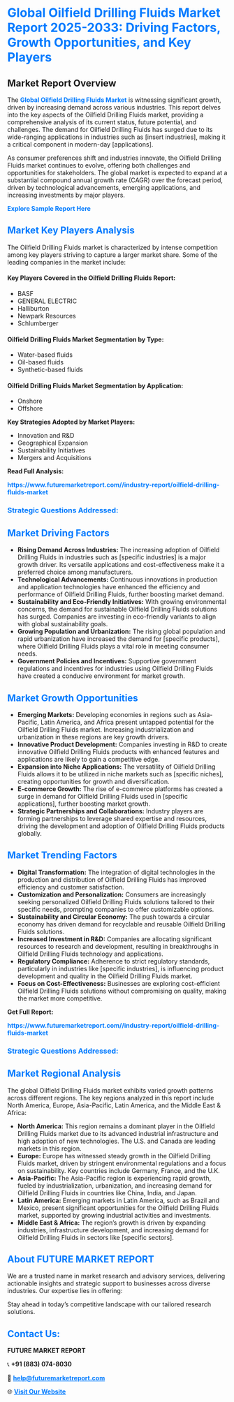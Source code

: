 <h1 style="color: #007BFF;">Global Oilfield Drilling Fluids Market Report 2025-2033: Driving Factors, Growth Opportunities, and Key Players</h1>

<section id="overview">
<h2>Market Report Overview</h2>
<p>The <a href="https://www.futuremarketreport.com//industry-report/oilfield-drilling-fluids-market" style="color: #007BFF; text-decoration: none;"><strong>Global Oilfield Drilling Fluids Market</strong></a> is witnessing significant growth, driven by increasing demand across various industries. This report delves into the key aspects of the Oilfield Drilling Fluids market, providing a comprehensive analysis of its current status, future potential, and challenges. The demand for Oilfield Drilling Fluids has surged due to its wide-ranging applications in industries such as [insert industries], making it a critical component in modern-day [applications].</p>
<p>As consumer preferences shift and industries innovate, the Oilfield Drilling Fluids market continues to evolve, offering both challenges and opportunities for stakeholders. The global market is expected to expand at a substantial compound annual growth rate (CAGR) over the forecast period, driven by technological advancements, emerging applications, and increasing investments by major players.</p>
</section>

<section id="overview">
<p><a href="https://www.futuremarketreport.com//request-sample/reportId=56839" style="color: #007BFF; text-decoration: none;"><strong>Explore Sample Report Here</strong></a></p>
</section>

<section id="key-players">
<h2 style="color: #007BFF;">Market Key Players Analysis</h2>
<p>The Oilfield Drilling Fluids market is characterized by intense competition among key players striving to capture a larger market share. Some of the leading companies in the market include:</p>
<h4>Key Players Covered in the Oilfield Drilling Fluids Report:</h4>
<ul><li>BASF</li><li>GENERAL ELECTRIC</li><li>Halliburton</li><li>Newpark Resources</li><li>Schlumberger</li></ul>
<h4>Oilfield Drilling Fluids Market Segmentation by Type:</h4>
<ul><li>Water-based fluids</li><li>Oil-based fluids</li><li>Synthetic-based fluids</li></ul>

<h4>Oilfield Drilling Fluids Market Segmentation by Application:</h4>
<ul><li>Onshore</li><li>Offshore</li></ul>
<p><strong>Key Strategies Adopted by Market Players:</strong></p>
<ul>
<li>Innovation and R&D</li>
<li>Geographical Expansion</li>
<li>Sustainability Initiatives</li>
<li>Mergers and Acquisitions</li>
</ul>
</section>

<section>
<p><strong>Read Full Analysis: </strong></p><a href="https://www.futuremarketreport.com//industry-report/oilfield-drilling-fluids-market" style="color: #007BFF; text-decoration: none;"><strong>https://www.futuremarketreport.com//industry-report/oilfield-drilling-fluids-market</strong></a>
<h3 style="color: #007BFF;">Strategic Questions Addressed:</h3>
</section>

<section id="driving-factors">
<h2 style="color: #007BFF;">Market Driving Factors</h2>
<ul>
<li><strong>Rising Demand Across Industries:</strong> The increasing adoption of Oilfield Drilling Fluids in industries such as [specific industries] is a major growth driver. Its versatile applications and cost-effectiveness make it a preferred choice among manufacturers.</li>
<li><strong>Technological Advancements:</strong> Continuous innovations in production and application technologies have enhanced the efficiency and performance of Oilfield Drilling Fluids, further boosting market demand.</li>
<li><strong>Sustainability and Eco-Friendly Initiatives:</strong> With growing environmental concerns, the demand for sustainable Oilfield Drilling Fluids solutions has surged. Companies are investing in eco-friendly variants to align with global sustainability goals.</li>
<li><strong>Growing Population and Urbanization:</strong> The rising global population and rapid urbanization have increased the demand for [specific products], where Oilfield Drilling Fluids plays a vital role in meeting consumer needs.</li>
<li><strong>Government Policies and Incentives:</strong> Supportive government regulations and incentives for industries using Oilfield Drilling Fluids have created a conducive environment for market growth.</li>
</ul>
</section>

<section id="growth-opportunities">
<h2 style="color: #007BFF;">Market Growth Opportunities</h2>
<ul>
<li><strong>Emerging Markets:</strong> Developing economies in regions such as Asia-Pacific, Latin America, and Africa present untapped potential for the Oilfield Drilling Fluids market. Increasing industrialization and urbanization in these regions are key growth drivers.</li>
<li><strong>Innovative Product Development:</strong> Companies investing in R&D to create innovative Oilfield Drilling Fluids products with enhanced features and applications are likely to gain a competitive edge.</li>
<li><strong>Expansion into Niche Applications:</strong> The versatility of Oilfield Drilling Fluids allows it to be utilized in niche markets such as [specific niches], creating opportunities for growth and diversification.</li>
<li><strong>E-commerce Growth:</strong> The rise of e-commerce platforms has created a surge in demand for Oilfield Drilling Fluids used in [specific applications], further boosting market growth.</li>
<li><strong>Strategic Partnerships and Collaborations:</strong> Industry players are forming partnerships to leverage shared expertise and resources, driving the development and adoption of Oilfield Drilling Fluids products globally.</li>
</ul>
</section>

<section id="trending-factors">
<h2 style="color: #007BFF;">Market Trending Factors</h2>
<ul>
<li><strong>Digital Transformation:</strong> The integration of digital technologies in the production and distribution of Oilfield Drilling Fluids has improved efficiency and customer satisfaction.</li>
<li><strong>Customization and Personalization:</strong> Consumers are increasingly seeking personalized Oilfield Drilling Fluids solutions tailored to their specific needs, prompting companies to offer customizable options.</li>
<li><strong>Sustainability and Circular Economy:</strong> The push towards a circular economy has driven demand for recyclable and reusable Oilfield Drilling Fluids solutions.</li>
<li><strong>Increased Investment in R&D:</strong> Companies are allocating significant resources to research and development, resulting in breakthroughs in Oilfield Drilling Fluids technology and applications.</li>
<li><strong>Regulatory Compliance:</strong> Adherence to strict regulatory standards, particularly in industries like [specific industries], is influencing product development and quality in the Oilfield Drilling Fluids market.</li>
<li><strong>Focus on Cost-Effectiveness:</strong> Businesses are exploring cost-efficient Oilfield Drilling Fluids solutions without compromising on quality, making the market more competitive.</li>
</ul>
</section>

<section>
<p><strong>Get Full Report: </strong></p><a href="https://www.futuremarketreport.com//industry-report/oilfield-drilling-fluids-market" style="color: #007BFF; text-decoration: none;"><strong>https://www.futuremarketreport.com//industry-report/oilfield-drilling-fluids-market</strong></a>
<h3 style="color: #007BFF;">Strategic Questions Addressed:</h3>
</section>


<section id="regional-analysis">
<h2 style="color: #007BFF;">Market Regional Analysis</h2>
<p>The global Oilfield Drilling Fluids market exhibits varied growth patterns across different regions. The key regions analyzed in this report include North America, Europe, Asia-Pacific, Latin America, and the Middle East & Africa:</p>
<ul>
<li><strong>North America:</strong> This region remains a dominant player in the Oilfield Drilling Fluids market due to its advanced industrial infrastructure and high adoption of new technologies. The U.S. and Canada are leading markets in this region.</li>
<li><strong>Europe:</strong> Europe has witnessed steady growth in the Oilfield Drilling Fluids market, driven by stringent environmental regulations and a focus on sustainability. Key countries include Germany, France, and the U.K.</li>
<li><strong>Asia-Pacific:</strong> The Asia-Pacific region is experiencing rapid growth, fueled by industrialization, urbanization, and increasing demand for Oilfield Drilling Fluids in countries like China, India, and Japan.</li>
<li><strong>Latin America:</strong> Emerging markets in Latin America, such as Brazil and Mexico, present significant opportunities for the Oilfield Drilling Fluids market, supported by growing industrial activities and investments.</li>
<li><strong>Middle East & Africa:</strong> The region’s growth is driven by expanding industries, infrastructure development, and increasing demand for Oilfield Drilling Fluids in sectors like [specific sectors].</li>
</ul>
</section>

<footer>
<h2 style="color: #007BFF;">About FUTURE MARKET REPORT</h2>
<p>We are a trusted name in market research and advisory services, delivering actionable insights and strategic support to businesses across diverse industries. Our expertise lies in offering:</p>

<p>Stay ahead in today’s competitive landscape with our tailored research solutions.</p>

<h2 style="color: #007BFF;">Contact Us:</h2>
<p><strong>FUTURE MARKET REPORT</strong></p>
<p>📞 <strong>+91 (883) 074-8030</strong></p>
<p>📧 <strong><a href="mailto:help@futuremarketreport.com" style="color: #007BFF;">help@futuremarketreport.com</a></strong></p>
<p>🌐 <strong><a href="https://www.futuremarketreport.com/" style="color: #007BFF;">Visit Our Website</a></strong></p>
</footer>